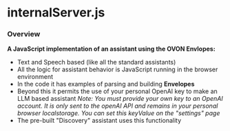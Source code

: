 # internalServer.js

### Overview

__A JavaScript implementation of an assistant using the OVON Envlopes:__
* Text and Speech based (like all the standard assistants)
* All the logic for assistant behavior is JavaScript running in the browser environment
* In the code it has examples of parsing and building __Envelopes__
* Beyond this it permits the use of your personal OpenAI key to make an LLM based assistant _Note: You must provide your own key to an OpenAI account. It is only sent to the openAI API and remains in your personal browser localstorage. You can set this keyValue on the "settings" page_
* The pre-built "Discovery" assistant uses this functionality

